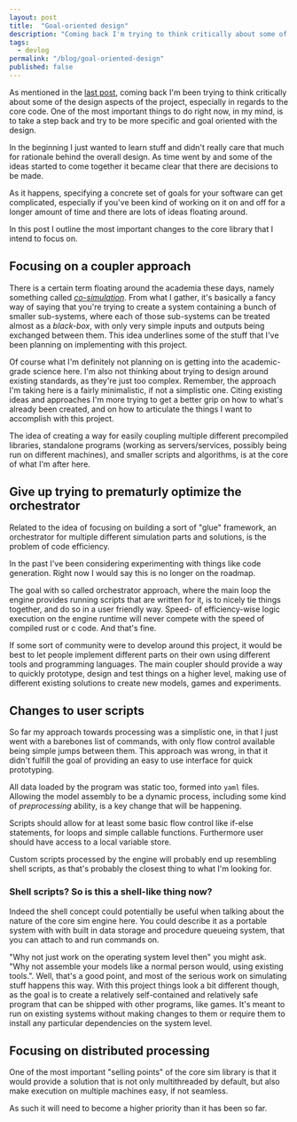 ```yaml
---
layout: post
title:  "Goal-oriented design"
description: "Coming back I'm trying to think critically about some of the design aspects of the project, especially in regards to the core code. One of the most important things to do right now, in my mind, is to take a step back and try to be more specific and goal oriented with the design."
tags:
  - devlog
permalink: "/blog/goal-oriented-design"
published: false
---
```


<meta property="og:image" content="https://images.unsplash.com/photo-1484910292437-025e5d13ce87?ixlib=rb-1.2.1&auto=format&fit=crop&w=788&q=80"/>

As mentioned in the [last post]({{site.url}}/blog/back-to-work), coming back I'm been trying to think critically about some of the design aspects of the project, especially in regards to the core code. One of the most important things to do right now, in my mind, is to take a step back and try to be more specific and goal oriented with the design.

In the beginning I just wanted to learn stuff and didn't really care that much for rationale behind the overall design. As time went by and some of the ideas started to come together it became clear that there are decisions to be made. 

As it happens, specifying a concrete set of goals for your software can get complicated, especially if you've been kind of working on it on and off for a longer amount of time and there are lots of ideas floating around.

In this post I outline the most important changes to the core library that I intend to focus on.


## Focusing on a coupler approach

There is a certain term floating around the academia these days, namely something called [*co-simulation*](https://en.wikipedia.org/wiki/Co-simulation). From what I gather, it's basically a fancy way of saying that you're trying to create a system containing a bunch of smaller sub-systems, where each of those sub-systems can be treated almost as a *black-box*, with only very simple inputs and outputs being exchanged between them. This idea underlines some of the stuff that I've been planning on implementing with this project.

Of course what I'm definitely not planning on is getting into the academic-grade science here. I'm also not thinking about trying to design around existing standards, as they're just too complex. Remember, the approach I'm taking here is a fairly minimalistic, if not a simplistic one. Citing existing ideas and approaches I'm more trying to get a better grip on how to what's already been created, and on how to articulate the things I want to accomplish with this project.

The idea of creating a way for easily coupling multiple different precompiled libraries, standalone programs (working as servers/services, possibly being run on different machines), and smaller scripts and algorithms, is at the core of what I'm after here.

## Give up trying to prematurly optimize the orchestrator

Related to the idea of focusing on building a sort of "glue" framework, an orchestrator for multiple different simulation parts and solutions, is the problem of code efficiency.

In the past I've been considering experimenting with things like code generation. Right now I would say this is no longer on the roadmap.

The goal with so called orchestrator approach, where the main loop the engine provides running scripts that are written for it, is to nicely tie things together, and do so in a user friendly way. Speed- of efficiency-wise logic execution on the engine runtime will never compete with the speed of compiled rust or c code. And that's fine.

If some sort of community were to develop around this project, it would be best to let people implement different parts on their own using different tools and programming languages. The main coupler should provide a way to quickly prototype, design and test things on a higher level, making use of different existing solutions to create new models, games and experiments.


## Changes to user scripts

So far my approach towards processing was a simplistic one, in that I just went with a barebones list of commands, with only flow control available being simple jumps between them. This approach was wrong, in that it didn't fulfill the goal of providing an easy to use interface for quick prototyping.

All data loaded by the program was static too, formed into `yaml` files. Allowing the model assembly to be a dynamic process, including some kind of *preprocessing* ability, is a key change that will be happening.

Scripts should allow for at least some basic flow control like if-else statements, for loops and simple callable functions. Furthermore user should have access to a local variable store.

Custom scripts processed by the engine will probably end up resembling shell scripts, as that's probably the closest thing to what I'm looking for.

### Shell scripts? So is this a shell-like thing now?

Indeed the shell concept could potentially be useful when talking about the nature of the core sim engine here. You could describe it as a portable system with with built in data storage and procedure queueing system, that you can attach to and run commands on.

"Why not just work on the operating system level then" you might ask. "Why not assemble your models like a normal person would, using existing tools.". Well, that's a good point, and most of the serious work on simulating stuff happens this way. With this project things look a bit different though, as the goal is to create a relatively self-contained and relatively safe program that can be shipped with other programs, like games. It's meant to run on existing systems without making changes to them or require them to install any particular dependencies on the system level.


## Focusing on distributed processing

One of the most important "selling points" of the core sim library is that it would provide a solution that is not only multithreaded by default, but also make execution on multiple machines easy, if not seamless.

As such it will need to become a higher priority than it has been so far.


